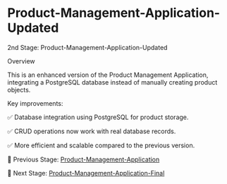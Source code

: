# Product-Management-Application-Updated
2nd Stage: Product-Management-Application-Updated

Overview

This is an enhanced version of the Product Management Application, integrating a PostgreSQL database instead of manually creating product objects.

Key improvements:

✅ Database integration using PostgreSQL for product storage.

✅ CRUD operations now work with real database records.

✅ More efficient and scalable compared to the previous version.


🔹 Previous Stage: [Product-Management-Application](https://github.com/imprathamraj/Product-Management-Application)

🔹 Next Stage: [Product-Management-Application-Final](https://github.com/imprathamraj/Product-Management-Application-Final)

